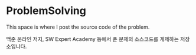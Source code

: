 # ProblemSolving

This space is where I post the source code of the problem.

백준 온라인 저지, SW Expert Academy 등에서 푼 문제의 소스코드를 게제하는 저장소입니다.
